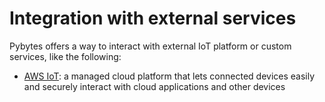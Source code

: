 # Integration with external services

Pybytes offers a way to interact with external IoT platform or custom services, like the following:

* [AWS IoT](aws.md): a managed cloud platform that lets connected devices easily and securely interact with cloud applications and other devices
